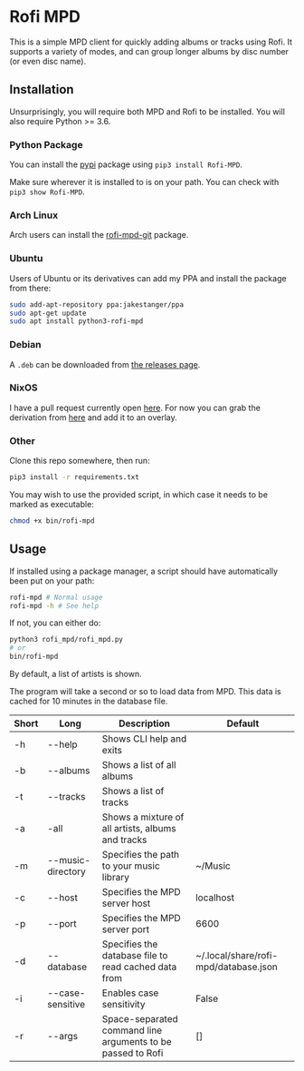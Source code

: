 # Rofi MPD

This is a simple MPD client for quickly adding albums or tracks using Rofi. 
It supports a variety of modes, and can group longer albums by disc number (or even disc name).

## Installation

Unsurprisingly, you will require both MPD and Rofi to be installed. You will also require Python >= 3.6.

### Python Package

You can install the [pypi](https://pypi.org/project/Rofi-MPD/) package using `pip3 install Rofi-MPD`. 

Make sure wherever it is installed to is on your path. You can check with `pip3 show Rofi-MPD`.

### Arch Linux

Arch users can install the [rofi-mpd-git](https://aur.archlinux.org/packages/rofi-mpd-git/) package.

### Ubuntu

Users of Ubuntu or its derivatives can add my PPA and install the package from there:

```bash
sudo add-apt-repository ppa:jakestanger/ppa
sudo apt-get update
sudo apt install python3-rofi-mpd
```

### Debian

A `.deb` can be downloaded from [the releases page](https://github.com/JakeStanger/Rofi_MPD/releases/latest).

### NixOS

I have a pull request currently open [here](https://github.com/NixOS/nixpkgs/pull/69877). 
For now you can grab the derivation from [here](https://github.com/NixOS/nixpkgs/blob/05a287a4269e3d7512d7122fa60fe67ca404f9a4/pkgs/applications/audio/rofi-mpd/default.nix)
and add it to an overlay.

### Other

Clone this repo somewhere, then run:

```bash
pip3 install -r requirements.txt
```

You may wish to use the provided script, in which case it needs to be marked as executable:

```bash
chmod +x bin/rofi-mpd
```

## Usage

If installed using a package manager, a script should have automatically been put on your path:

```bash
rofi-mpd # Normal usage
rofi-mpd -h # See help
```

If not, you can either do:
```bash
python3 rofi_mpd/rofi_mpd.py
# or
bin/rofi-mpd
```

By default, a list of artists is shown.

The program will take a second or so to load data from MPD. This data is cached for 10 minutes in the database file.

|  Short |  Long             | Description                                                 | Default                               |
|--------|-------------------|-------------------------------------------------------------|---------------------------------------|
| -h     | --help            | Shows CLI help and exits                                    |                                       |
| -b     | --albums          | Shows a list of all albums                                  |                                       |
|  -t    | --tracks          | Shows a list of tracks                                      |                                       |
| -a     | -all              |  Shows a mixture of all artists, albums and tracks          |                                       |
| -m     | --music-directory | Specifies the path to your music library                    | ~/Music                               |
| -c     | --host            | Specifies the MPD server host                               | localhost                             |
| -p     | --port            | Specifies the MPD server port                               | 6600                                  |
| -d     | --database        | Specifies the database file to read cached data from        | ~/.local/share/rofi-mpd/database.json |
| -i     | --case-sensitive  | Enables case sensitivity                                    | False                                 |
|  -r    | --args            | Space-separated command line arguments to be passed to Rofi | []                                    |